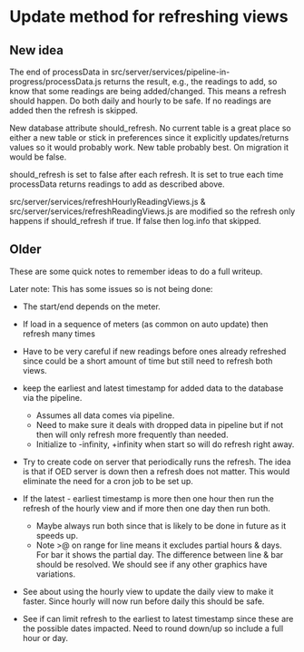 # Update method for refreshing views

## New idea

The end of processData in src/server/services/pipeline-in-progress/processData.js returns the result, e.g., the readings to add, so know that some readings are being added/changed. This means a refresh should happen. Do both daily and hourly to be safe. If no readings are added then the refresh is skipped.

New database attribute should_refresh. No current table is a great place so either a new table or stick in preferences since it explicitly updates/returns values so it would probably work. New table probably best. On migration it would be false.

should_refresh is set to false after each refresh. It is set to true each time processData returns readings to add as described above.

src/server/services/refreshHourlyReadingViews.js & src/server/services/refreshReadingViews.js are modified so the refresh only happens if should_refresh if true. If false then log.info that skipped.

## Older

These are some quick notes to remember ideas to do a full writeup.

Later note: This has some issues so is not being done:

- The start/end depends on the meter.
- If load in a sequence of meters (as common on auto update) then refresh many times
- Have to be very careful if new readings before ones already refreshed since could be a short amount of time but still need to refresh both views.

- keep the earliest and latest timestamp for added data to the database via the pipeline.
  - Assumes all data comes via pipeline.
  - Need to make sure it deals with dropped data in pipeline but if not then will only refresh more frequently than needed.
  - Initialize to -infinity, +infinity when start so will do refresh right away.
- Try to create code on server that periodically runs the refresh. The idea is that if OED server is down then a refresh does not matter. This would eliminate the need for a cron job to be set up.
- If the latest - earliest timestamp is more then one hour then run the refresh of the hourly view and if more then one day then run both.
  - Maybe always run both since that is likely to be done in future as it speeds up.
  - Note >@ on range for line means it excludes partial hours & days. For bar it shows the partial day. The difference between line & bar should be resolved. We should see if any other graphics have variations.
- See about using the hourly view to update the daily view to make it faster. Since hourly will now run before daily this should be safe.
- See if can limit refresh to the earliest to latest timestamp since these are the possible dates impacted. Need to round down/up so include a full hour or day.

